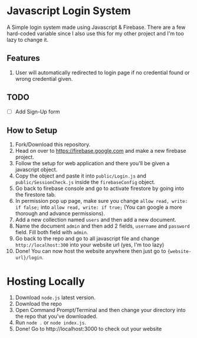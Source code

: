 # Javascript Login System

A Simple login system made using Javascript & Firebase. There are a few hard-coded variable since I also use this for my other project and I'm too lazy to change it.

## Features
1. User will automatically redirected to login page if no credential found or wrong credential given.

## TODO
- [ ] Add Sign-Up form

## How to Setup
1. Fork/Download this repository.
2. Head on over to https://firebase.google.com and make a new firebase project.
3. Follow the setup for web application and there you'll be given a javascript object.
4. Copy the object and paste it into `public/Login.js` and `public/SessionCheck.js` inside the `firebaseConfig` object.
5. Go back to firebase console and go to activate firestore by going into the firestore tab.
6. In permission pop up page, make sure you change `allow read, write: if false;` into `allow read, write: if true;` (You can google a more thorough and advance permissions).
7. Add a new collection named `users` and then add a new document.
8. Name the document `admin` and then add 2 fields, `username` and `password` field. Fill both field with `admin`.
9. Go back to the repo and go to all javascript file and change `http://localhost:300` into your website url (yes, I'm too lazy)
10. Done! You can now host the website anywhere then just go to `{website-url}/login`.

# Hosting Locally
1. Download `node.js` latest version.
2. Download the repo
3. Open Command Prompt/Terminal and then change your directory into the repo that you've downloaded.
4. Run `node .` or `node index.js`.
5. Done! Go to http://localhost:3000 to check out your website
